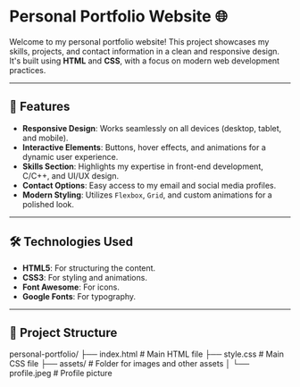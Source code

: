 # Personal Portfolio Website 🌐

Welcome to my personal portfolio website! This project showcases my skills, projects, and contact information in a clean and responsive design. It's built using **HTML** and **CSS**, with a focus on modern web development practices.

---

## 🚀 Features

- **Responsive Design**: Works seamlessly on all devices (desktop, tablet, and mobile).
- **Interactive Elements**: Buttons, hover effects, and animations for a dynamic user experience.
- **Skills Section**: Highlights my expertise in front-end development, C/C++, and UI/UX design.
- **Contact Options**: Easy access to my email and social media profiles.
- **Modern Styling**: Utilizes `Flexbox`, `Grid`, and custom animations for a polished look.

---

## 🛠️ Technologies Used

- **HTML5**: For structuring the content.
- **CSS3**: For styling and animations.
- **Font Awesome**: For icons.
- **Google Fonts**: For typography.

---

## 📂 Project Structure
personal-portfolio/
├── index.html # Main HTML file
├── style.css # Main CSS file
├── assets/ # Folder for images and other assets
│ └── profile.jpeg # Profile picture
